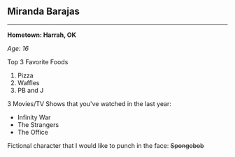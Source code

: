 
## Miranda Barajas
---
**Hometown: Harrah, OK**

*Age: 16*

Top 3 Favorite Foods
1. Pizza  
2. Waffles  
3. PB and J

3 Movies/TV Shows that you've watched in the last year:
  * Infinity War
  * The Strangers  
  * The Office  
 
Fictional character that I would like to punch in the face: ~~Spongebob~~
